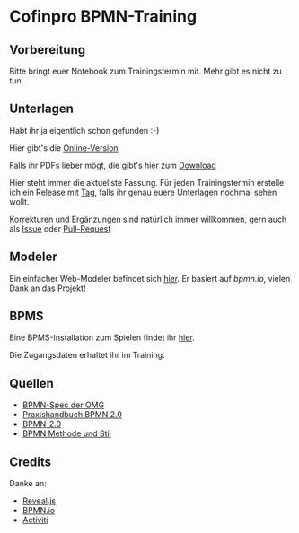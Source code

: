 # Cofinpro BPMN-Training

## Vorbereitung

Bitte bringt euer Notebook zum Trainingstermin mit. Mehr gibt es nicht zu tun.

## Unterlagen

Habt ihr ja eigentlich schon gefunden :-)

Hier gibt's die [Online-Version](http://cofinpro.github.io/BPMN-Training/)

Falls ihr PDFs lieber mögt, die gibt's hier zum [Download](https://github.com/Cofinpro/BPMN-Training/releases)

Hier steht immer die aktuellste Fassung. Für jeden Trainingstermin erstelle ich ein Release mit [Tag](https://github.com/Cofinpro/BPMN-Training/tags), falls ihr genau euere Unterlagen nochmal sehen wollt.

Korrekturen und Ergänzungen sind natürlich immer willkommen, gern auch als [Issue](https://github.com/Cofinpro/BPMN-Training/issues) oder [Pull-Request](https://github.com/Cofinpro/BPMN-Training/pulls)

## Modeler

Ein einfacher Web-Modeler befindet sich [hier](http://cofinpro.github.io/BPMN-Training/modeler/). Er basiert auf *bpmn.io*, vielen Dank an das Projekt!

## BPMS

Eine BPMS-Installation zum Spielen findet ihr [hier](http://cofinpro-bpm.elasticbeanstalk.com/activiti-explorer/).

Die Zugangsdaten erhaltet ihr im Training.

## Quellen

* [BPMN-Spec der OMG](http://www.omg.org/spec/BPMN/2.0.2/)
* [Praxishandbuch BPMN 2.0](http://www.amazon.de/dp/3446442553)
* [BPMN-2.0](http://www.amazon.de/dp/3738626719)
* [BPMN Methode und Stil](http://www.amazon.de/dp/0982368127)

## Credits

Danke an:
* [Reveal.js](http://lab.hakim.se/reveal-js)
* [BPMN.io](http://BPMN.io)
* [Activiti](http://activiti.org)
